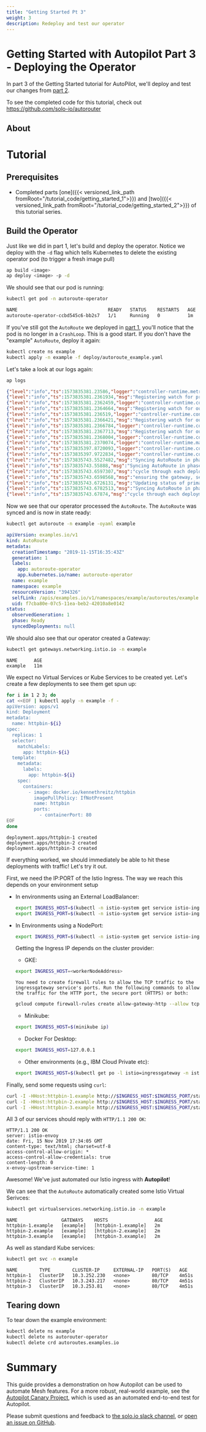 ```yaml
---
title: "Getting Started Pt 3"
weight: 3
description: Redeploy and test our operator 
---
```


# Getting Started with Autopilot Part 3 - Deploying the Operator

In part 3 of the Getting Started tutorial for AutoPilot, we'll deploy and test our changes from [part 2](getting_started_2.md).

To see the completed code for this tutorial, check out https://github.com/solo-io/autorouter

## About 



# Tutorial

## Prerequisites

- Completed parts [one]({{< versioned_link_path fromRoot="/tutorial_code/getting_started_1">}}) and [two]({{< versioned_link_path fromRoot="/tutorial_code/getting_started_2">}}) of this tutorial series.

## Build the Operator

Just like we did in part 1, let's build and deploy the operator. Notice we deploy with the `-d` flag which tells 
Kubernetes to delete the existing operator pod (to trigger a fresh image pull)

```bash
ap build <image>
ap deploy <image> -p -d
```

We should see that our pod is running:

```bash
kubectl get pod -n autoroute-operator
```

```bash
NAME                                 READY   STATUS    RESTARTS   AGE
autoroute-operator-ccbd545c6-bb2s7   1/1     Running   0          1m
```

If you've still got the `AutoRoute` we deployed in [part 1](getting_started_1.md#test-the-operator-with-an-autoroute-resource), you'll notice that the 
pod is no longer in a `CrashLoop`. This is a good start. If you don't have the "example" `AutoRoute`, deploy it again:

```bash
kubectl create ns example 
kubectl apply -n example -f deploy/autoroute_example.yaml
```

Let's take a look at our logs again: 

```bash
ap logs
```

```json
{"level":"info","ts":1573835381.23586,"logger":"controller-runtime.metrics","msg":"metrics server is starting to listen","addr":":9091"}
{"level":"info","ts":1573835381.2361934,"msg":"Registering watch for primary resource AutoRoute"}
{"level":"info","ts":1573835381.2362459,"logger":"controller-runtime.controller","msg":"Starting EventSource","controller":"autoRoute-controller","source":"kind source: /, Kind="}
{"level":"info","ts":1573835381.2364664,"msg":"Registering watch for output resource Services"}
{"level":"info","ts":1573835381.236519,"logger":"controller-runtime.controller","msg":"Starting EventSource","controller":"autoRoute-controller","source":"kind source: /, Kind="}
{"level":"info","ts":1573835381.2366421,"msg":"Registering watch for output resource VirtualServices"}
{"level":"info","ts":1573835381.2366784,"logger":"controller-runtime.controller","msg":"Starting EventSource","controller":"autoRoute-controller","source":"kind source: /, Kind="}
{"level":"info","ts":1573835381.2367713,"msg":"Registering watch for output resource Gateways"}
{"level":"info","ts":1573835381.2368004,"logger":"controller-runtime.controller","msg":"Starting EventSource","controller":"autoRoute-controller","source":"kind source: /, Kind="}
{"level":"info","ts":1573835381.2370074,"logger":"controller-runtime.manager","msg":"starting metrics server","path":"/metrics"}
{"level":"info","ts":1573835397.8720093,"logger":"controller-runtime.controller","msg":"Starting Controller","controller":"autoRoute-controller"}
{"level":"info","ts":1573835397.9722834,"logger":"controller-runtime.controller","msg":"Starting workers","controller":"autoRoute-controller","worker count":1}
{"level":"info","ts":1573835743.5527482,"msg":"Syncing AutoRoute in phase Initializing","autoRoute":"example.example","phase":"","name":"example"}
{"level":"info","ts":1573835743.55888,"msg":"Syncing AutoRoute in phase Syncing","autoRoute":"example.example","phase":"Syncing","name":"example"}
{"level":"info","ts":1573835743.6597307,"msg":"cycle through each deployment and check that the labels match our selector","autoRoute":"example.example","phase":"Syncing"}
{"level":"info","ts":1573835743.6598568,"msg":"ensuring the gateway, services and virtual service outputs are created","autoRoute":"example.example","phase":"Syncing","status":{"syncedDeployments":null},"gateway":"example","virtual services":0,"kube services":0}
{"level":"info","ts":1573835743.6726131,"msg":"Updating status of primary resource","autoRoute":"example.example","phase":"Syncing"}
{"level":"info","ts":1573835743.6782513,"msg":"Syncing AutoRoute in phase Ready","autoRoute":"example.example","phase":"Ready","name":"example"}
{"level":"info","ts":1573835743.67874,"msg":"cycle through each deployment and check that the labels match our selector","autoRoute":"example.example","phase":"Ready"}

```

Now we see that our operator processed the `AutoRoute`. The `AutoRoute` was synced and is now in state ready:

```bash
kubectl get autoroute -n example -oyaml example
```

```yaml
apiVersion: examples.io/v1
kind: AutoRoute
metadata:
  creationTimestamp: "2019-11-15T16:35:43Z"
  generation: 1
  labels:
    app: autoroute-operator
    app.kubernetes.io/name: autoroute-operator
  name: example
  namespace: example
  resourceVersion: "394326"
  selfLink: /apis/examples.io/v1/namespaces/example/autoroutes/example
  uid: f7cba80e-07c5-11ea-beb2-42010a8e0142
status:
  observedGeneration: 1
  phase: Ready
  syncedDeployments: null
```

We should also see that our operator created a Gateway:

```bash
kubectl get gateways.networking.istio.io -n example
```

```
NAME      AGE
example   11m
```

We expect no Virtual Services or Kube Services to be created yet. Let's create a few deployments to see them get spun up:

```bash
for i in 1 2 3; do 
cat <<EOF | kubectl apply -n example -f -
apiVersion: apps/v1
kind: Deployment
metadata:
  name: httpbin-${i}
spec:
  replicas: 1
  selector:
    matchLabels:
      app: httpbin-${i}
  template:
    metadata:
      labels:
        app: httpbin-${i}
    spec:
      containers:
        - image: docker.io/kennethreitz/httpbin
          imagePullPolicy: IfNotPresent
          name: httpbin
          ports:
            - containerPort: 80
EOF
done
```

```
deployment.apps/httpbin-1 created
deployment.apps/httpbin-2 created
deployment.apps/httpbin-3 created
```


If everything worked, we should immediately be able  to hit these deployments with traffic! Let's try it out.

First, we need the IP:PORT of the Istio Ingress. The way we reach this depends on your environment setup

* In environments using an External LoadBalancer:

    ```bash
    export INGRESS_HOST=$(kubectl -n istio-system get service istio-ingressgateway -o jsonpath='{.status.loadBalancer.ingress[0].ip}')
    export INGRESS_PORT=$(kubectl -n istio-system get service istio-ingressgateway -o jsonpath='{.spec.ports[?(@.name=="http2")].port}')
    ```

* In Environments using a NodePort:

    ```bash
    export INGRESS_PORT=$(kubectl -n istio-system get service istio-ingressgateway -o jsonpath='{.spec.ports[?(@.name=="http2")].nodePort}')
    ```
    
    Getting the Ingress IP depends on the cluster provider:       

    * GKE:
    
    ```bash
    export INGRESS_HOST=<workerNodeAddress>
    ```
    
      You need to create firewall rules to allow the TCP traffic to the ingressgateway service's ports. Run the following commands to allow the traffic for the HTTP port, the secure port (HTTPS) or both:
    
    ```bash
    gcloud compute firewall-rules create allow-gateway-http --allow tcp:$INGRESS_PORT $ gcloud compute firewall-rules create allow-gateway-https --allow tcp:$SECURE_INGRESS_PORT 
    ```
    
    * Minikube:
    
    ```bash
    export INGRESS_HOST=$(minikube ip) 
    ```
    
    * Docker For Desktop:
        
    ```bash
    export INGRESS_HOST=127.0.0.1 
    ```
    
    * Other environments (e.g., IBM Cloud Private etc):
    
    ```bash
    export INGRESS_HOST=$(kubectl get po -l istio=ingressgateway -n istio-system -o jsonpath='{.items[0].status.hostIP}') 
    ```

Finally, send some requests using `curl`:


```bash
curl -I -HHost:httpbin-1.example http://$INGRESS_HOST:$INGRESS_PORT/status/200
curl -I -HHost:httpbin-2.example http://$INGRESS_HOST:$INGRESS_PORT/status/200
curl -I -HHost:httpbin-3.example http://$INGRESS_HOST:$INGRESS_PORT/status/200
```

All 3 of our services should reply with `HTTP/1.1 200 OK`:

```
HTTP/1.1 200 OK
server: istio-envoy
date: Fri, 15 Nov 2019 17:34:05 GMT
content-type: text/html; charset=utf-8
access-control-allow-origin: *
access-control-allow-credentials: true
content-length: 0
x-envoy-upstream-service-time: 1
```

Awesome! We've just automated our Istio ingress with **Autopilot**!

We can see that the `AutoRoute` automatically created some Istio Virtual Serivces:

```bash
kubectl get virtualservices.networking.istio.io -n example
```

```
NAME                GATEWAYS    HOSTS                 AGE
httpbin-1.example   [example]   [httpbin-1.example]   2m
httpbin-2.example   [example]   [httpbin-2.example]   2m
httpbin-3.example   [example]   [httpbin-3.example]   2m
```

As well as standard Kube services:

```bash
kubectl get svc -n example
```

```
NAME        TYPE        CLUSTER-IP     EXTERNAL-IP   PORT(S)   AGE
httpbin-1   ClusterIP   10.3.252.230   <none>        80/TCP    4m51s
httpbin-2   ClusterIP   10.3.243.217   <none>        80/TCP    4m51s
httpbin-3   ClusterIP   10.3.253.81    <none>        80/TCP    4m51s
```

## Tearing down

To tear down the example environment:

```bash
kubectl delete ns example
kubectl delete ns autorouter-operator
kubectl delete crd autoroutes.examples.io
```

# Summary

This guide provides a demonstration on how Autopilot can be used to automate Mesh features. For a more robust, real-world example,
see the [Autopilot Canary Project](https://github.com/solo-io/autopilot/tree/master/test/e2e), which is used as an automated end-to-end test for Autopilot. 

Please submit questions and feedback to [the solo.io slack channel](https://slack.solo.io/), or [open an issue on GitHub](https://github.com/solo-io/autopilot).
